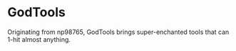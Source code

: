 GodTools
========

Originating from np98765, GodTools brings super-enchanted tools that can 1-hit almost anything.
